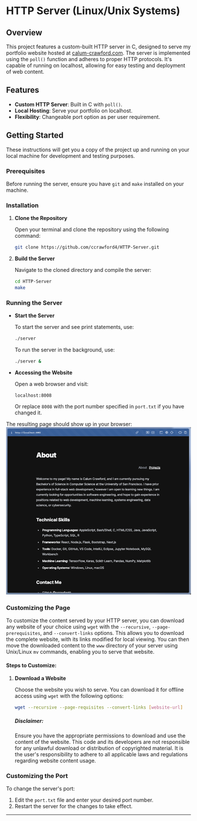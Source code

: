 # HTTP Server (Linux/Unix Systems)

## Overview
This project features a custom-built HTTP server in C, designed to serve my portfolio website hosted at [calum-crawford.com](https://calum-crawford.com). The server is implemented using the `poll()` function and adheres to proper HTTP protocols. It's capable of running on localhost, allowing for easy testing and deployment of web content.

## Features
- **Custom HTTP Server**: Built in C with `poll()`.
- **Local Hosting**: Serve your portfolio on localhost.
- **Flexibility**: Changeable port option as per user requirement.

## Getting Started

These instructions will get you a copy of the project up and running on your local machine for development and testing purposes.

### Prerequisites

Before running the server, ensure you have `git` and `make` installed on your machine.

### Installation

1. **Clone the Repository**

   Open your terminal and clone the repository using the following command:
    ```bash
    git clone https://github.com/ccrawford4/HTTP-Server.git
    ```

2. **Build the Server**

   Navigate to the cloned directory and compile the server:
    ```bash
    cd HTTP-Server
    make
    ```

### Running the Server

- **Start the Server**

  To start the server and see print statements, use:
    ```bash
    ./server
    ```

  To run the server in the background, use:
    ```bash
    ./server &
    ```

- **Accessing the Website**

  Open a web browser and visit:
    ```
    localhost:8008
    ```
  Or replace `8008` with the port number specified in `port.txt` if you have changed it.

The resulting page should show up in your browser:
![Example HomePage](image.png)

### Customizing the Page

To customize the content served by your HTTP server,
you can download any website of your choice using `wget` with
the `--recursive`, `--page-prerequisites`, and `--convert-links` options.
This allows you to download the complete website, with its links modified for local viewing.
You can then move the downloaded content to the `www` directory of your server using
Unix/Linux `mv` commands, enabling you to serve that website.

#### Steps to Customize:

1. **Download a Website**

   Choose the website you wish to serve. You can download it for offline access using `wget` with the following options:
   ```bash
   wget --recursive --page-requisites --convert-links [website-url]
   ```
   ##### Disclaimer: 
    Ensure you have the appropriate permissions to download and use the content of the website. This code and its developers are not responsible for any unlawful download or distribution of copyrighted material. It is the user's responsibility to adhere to all applicable laws and regulations regarding website content usage.

### Customizing the Port

To change the server's port:
1. Edit the `port.txt` file and enter your desired port number.
2. Restart the server for the changes to take effect.
---
